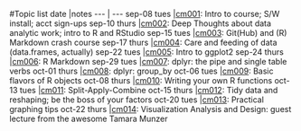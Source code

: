 #Topic list
date	        |notes
--- | --- 
sep-08 tues	|[cm001](https://github.com/STAT545-UBC/qiong_zhang/blob/master/class_notes/From-jenny/cm001_course-intro-sw-install-account-signup.md): Intro to course; S/W install; acct sign-ups
sep-10 thurs	|[cm002](https://github.com/STAT545-UBC/qiong_zhang/blob/master/class_notes/From-jenny/cm002_r-rstudio-intro.md): Deep Thoughts about data analytic work; intro to R and RStudio
sep-15 tues	|[cm003](https://github.com/STAT545-UBC/qiong_zhang/blob/master/class_notes/From-jenny/cm003_r-objects-git-toe-dip.md): Git(Hub) and (R) Markdown crash course
sep-17 thurs	|[cm004](https://github.com/STAT545-UBC/qiong_zhang/blob/master/class_notes/From-jenny/cm004_care-feeding-data.md): Care and feeding of data (data.frames, actually)
sep-22 tues	|[cm005](https://github.com/STAT545-UBC/qiong_zhang/blob/master/class_notes/From-jenny/cm005_ggplot2-intro.md): Intro to ggplot2
sep-24 thurs	|[cm006](https://github.com/STAT545-UBC/qiong_zhang/blob/master/class_notes/From-jenny/cm006_rmarkdown.md): R Markdown
sep-29 tues	|[cm007](https://github.com/STAT545-UBC/qiong_zhang/blob/master/class_notes/From-jenny/cm007_dplyr-intro.md): dplyr: the pipe and single table verbs
oct-01 thurs	|[cm008](https://github.com/STAT545-UBC/qiong_zhang/blob/master/class_notes/From-jenny/cm008_write-function-day1.md): dplyr: group_by
oct-06 tues	|[cm009](https://github.com/STAT545-UBC/qiong_zhang/blob/master/class_notes/From-jenny/cm009_write-function-data-agg.md): Basic flavors of R objects
oct-08 thurs	|[cm010](https://github.com/STAT545-UBC/qiong_zhang/blob/master/class_notes/From-jenny/cm010_factors.md): Writing your own R functions
oct-13 tues	|[cm011](https://github.com/STAT545-UBC/qiong_zhang/blob/master/class_notes/From-jenny/cm011_files-out-in.md): Split-Apply-Combine
oct-15 thurs	|[cm012](https://github.com/STAT545-UBC/qiong_zhang/blob/master/class_notes/From-jenny/cm012_effective-graphs.md): Tidy data and reshaping; be the boss of your factors
oct-20 tues	|[cm013](https://github.com/STAT545-UBC/qiong_zhang/blob/master/class_notes/From-jenny/cm013_practical-figure-making.md): Practical graphing tips
oct-22 thurs	|[cm014](https://github.com/STAT545-UBC/qiong_zhang/blob/master/class_notes/From-jenny/cm014_viz-design-munzner.md): Visualization Analysis and Design: guest lecture from the awesome Tamara Munzer